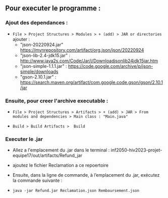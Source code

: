 ## Pour executer le programme : 

### Ajout des dependances : 

- `File > Project Structures > Modules > + (add) > JAR or directories` ajouter :
  - "json-20220924.jar" https://mvnrepository.com/artifact/org.json/json/20220924
  - "json-lib-2.4-jdk15.jar" : http://www.java2s.com/Code/Jar/j/Downloadjsonlib24jdk15jar.htm
  - "json-simple-1.1.1.jar" : https://code.google.com/archive/p/json-simple/downloads
  - "gson-2.10.1.jar" : https://search.maven.org/artifact/com.google.code.gson/gson/2.10.1/jar

### Ensuite, pour creer l'archive executable :

- `File > Project Structures > Artifacts > + (add) > JAR > From modules and dependencies > Main class : "Main.java"`

- `Build > Build Artifacts >  Build`

### Executer le .jar
- Allez a l'emplacement du .jar dans le terminal : 
inf2050-hiv2023-projet-equipe17/out/artifacts/Refund_jar
- ajoutez le fichier Reclamation a ce repoertoire
- Ensuite, dans la ligne de commande, à l’emplacement du .jar, exécutez la commande suivante : 

- `java -jar Refund.jar Reclamation.json Remboursement.json`